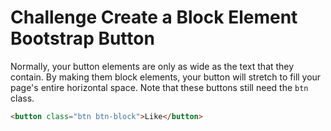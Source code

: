 # Challenge Create a Block Element Bootstrap Button

Normally, your button elements are only as wide as the text that they contain. By making them block elements, your button will stretch to fill your page's entire horizontal space. Note that these buttons still need the `btn` class.

```html
<button class="btn btn-block">Like</button>
```
